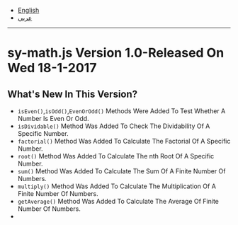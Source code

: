 <ul><li><a href="#english">English</a></li><li><a href="#arabic">عربي</a></li></ul><hr>
<h1 id="english">sy-math.js Version 1.0-Released On Wed 18-1-2017</h1><h2>What's New In This Version?</h2><ul><li><code>isEven()</code>,<code>isOdd()</code>,<code>EvenOrOdd()</code> Methods Were Added To Test Whether A Number Is Even Or Odd.</li><li><code>isDividable()</code> Method Was Added To Check The Dividability Of A Specific Number.</li>
<li><code>factorial()</code> Method Was Added To Calculate The Factorial Of A Specific Number.</li>
<li><code>root()</code> Method Was Added To Calculate The nth Root Of A Specific Number.</li>
<li><code>sum()</code> Method Was Added To Calculate The Sum Of A Finite Number Of Numbers.</li>
<li><code>multiply()</code> Method Was Added To Calculate The Multiplication Of A Finite Number Of Numbers.</li>
<li><code>getAverage()</code> Method Was Added To Calculate The Average Of Finite Number Of Numbers.</li>
<li></li></ul>
